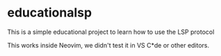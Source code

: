 # educationalsp

This is a simple educational project to learn how to use the LSP protocol

This works inside Neovim, we didn't test it in VS C*de or other editors.
